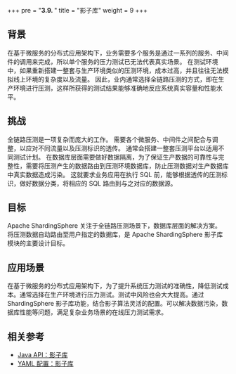 +++
pre = "<b>3.9. </b>"
title = "影子库"
weight = 9
+++

## 背景

在基于微服务的分布式应用架构下，业务需要多个服务是通过一系列的服务、中间件的调用来完成，所以单个服务的压力测试已无法代表真实场景。 在测试环境中，如果重新搭建一整套与生产环境类似的压测环境，成本过高，并且往往无法模拟线上环境的复杂度以及流量。 因此，业内通常选择全链路压测的方式，即在生产环境进行压测，这样所获得的测试结果能够准确地反应系统真实容量和性能水平。

## 挑战

全链路压测是一项复杂而庞大的工作。 需要各个微服务、中间件之间配合与调整，以应对不同流量以及压测标识的透传。 通常会搭建一整套压测平台以适用不同测试计划。 在数据库层面需要做好数据隔离，为了保证生产数据的可靠性与完整性，需要将压测产生的数据路由到压测环境数据库，防止压测数据对生产数据库中真实数据造成污染。 这就要求业务应用在执行 SQL 前，能够根据透传的压测标识，做好数据分类，将相应的 SQL 路由到与之对应的数据源。

## 目标

Apache ShardingSphere 关注于全链路压测场景下，数据库层面的解决方案。 将压测数据自动路由至用户指定的数据库，是 Apache ShardingSphere 影子库模块的主要设计目标。

## 应用场景

在基于微服务的分布式应用架构下，为了提升系统压力测试的准确性，降低测试成本。通常选择在生产环境进行压力测试。测试中风险也会大大提高。通过 ShardingSphere 影子库功能，结合影子算法灵活的配置。可以解决数据污染，数据库性能等问题，满足复杂业务场景的在线压力测试需求。

## 相关参考

- [Java API：影子库](/cn/user-manual/shardingsphere-jdbc/java-api/rules/shadow/)
- [YAML 配置：影子库](/cn/user-manual/shardingsphere-jdbc/yaml-config/rules/shadow/)

